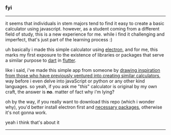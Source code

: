 ### fyi
___
it seems that individuals in stem majors tend to find it easy to create a basic calculator using javascript. however, as a student coming from a different field of study, this is a new experience for me. while i find it challenging and imperfect, that's just part of the learning process :)

uh basically i made this simple calculator using [electron](https://www.electronjs.org/docs/latest/), and for me, this marks my first exposure to the existence of libraries or packages that serve a similar purpose to [dart](https://dart.dev/) in [flutter](https://flutter.dev/learn).

like i said, i've made this simple app from someone by [drawing inspiration from those who have previously ventured into creating similar calculators](https://youtu.be/wgBC-CUQEGs), way before i even delve into javaScript or python or any other kind languages. so yeah, if you ask me "*this*" calculator is original by my own craft, the answer is __no__. matter of fact why i'm lying?

oh by the way, if you really want to download this repo (which i wonder why), you'd better install electron first and [necessary packages](https://www.freecodecamp.org/news/what-are-node-modules/), otherwise it's not gonna work.

yeah i think that's about it
___
